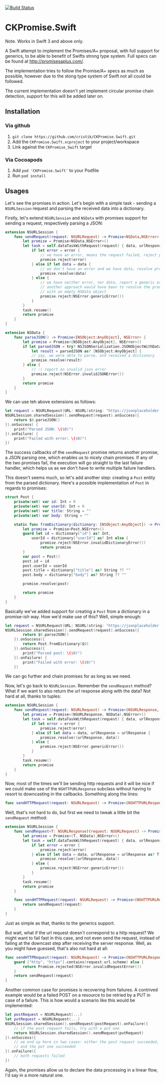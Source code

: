  [![Build Status](https://travis-ci.org/cristik/CKPromise.Swift.svg?branch=master)](https://travis-ci.org/cristik/CKPromise.Swift)

# CKPromise.Swift

Note. Works in Swift 3 and above only.

A Swift attempt to implement the Promises/A+ proposal, with full support for generics, to be able to benefit of Swifts strong type system. Full specs can be found at http://promisesaplus.com/.

The implementation tries to follow the Promise/A+ specs as much as possible, however due to the stong type system of Swift not all could be followed.

The current implementation doesn't yet implement circular promise chain detection, support for this will be added later on.

## Installation

### Via github

1. `git clone https://github.com/cristik/CKPromise.Swift.git`
2. Add the `CKPromise.Swift.xcproject` to your project/workspace
3. Link against the `CKPromise_Swift` target

### Via Cocoapods
1. Add `pod 'CKPromise.Swift'` to your Podfile
2. Run `pod install`

## Usages

Let's see the promises in action. Let's begin with a simple task - sending a 
`NSURLSession` request and parsing the received data into a dictionary.

Firstly, let's extend `NSURLSession` and `NSData` with promises support for
sending a request, respectively parsing a JSON:

```swift
extension NSURLSession {
    func sendRequest(request: NSURLRequest) -> Promise<NSData,NSError> {
        let promise = Promise<NSData,NSError>()
        let task = self.dataTaskWithRequest(request) { data, urlResponse, error in
            if let error = error {
                // we have an error, means the request failed, reject promise
                promise.reject(error)
            } else if let data = data {
                // we don't have an error and we have data, resolve promise
                promise.resolve(data)
            } else {
                // we have neither error, nor data, report a generic error
                // another approach would have been to resolve the promise
                // with an empty NSData object
                promise.reject(NSError.genericError())
            }
        }
        task.resume()
        return promise
    }
}

extension NSData {
    func parseJSON() -> Promise<[NSObject:AnyObject], NSError> {
        let promise = Promise<[NSObject:AnyObject], NSError>()
        if let parsedJSON = try? NSJSONSerialization.JSONObjectWithData(self, options: []),
            let result = parsedJSON as? [NSObject:AnyObject] {
            // yay, we were able to parse, and received a dictionary
            promise.resolve(result)
        } else {
            // :( report an invalid json error
            promise.reject(NSError.invalidJSONError())
        }
        return promise
    }
}
```
We can use teh above extensions as follows:
```swift
let request = NSURLRequest(URL: NSURL(string: "https://jsonplaceholder.typicode.com/posts/1")!)
NSURLSession.sharedSession().sendRequest(request).onSuccess({
    return $0.parseJSON()
}).onSuccess( {
    print("Parsed JSON: \($0)")
}).onFailure( {
    print("Failed with error: \($0)")
})
```
The success callbacks of the `sendRequest` promise returns another promise, a
JSON parsing one, which enables us to nicely chain promises.
If any of the two promises fail, the execution will go straight to the last
failure handler, which helps us as we don't have to write multiple failure
handlers.

This doesn't seems much, so let's add another step: creating a `Post` entity from
the parsed dictionary. Here's a possible implementation of `Post` in regards to promises:
```swift
struct Post {
    private(set) var id: Int = 0
    private(set) var userId: Int = 0
    private(set) var title: String = ""
    private(set) var body: String = ""

    static func fromDictionary(dictionary: [NSObject:AnyObject]) -> Promise<Post,NSError> {
        let promise = Promise<Post,NSError>()
        guard let id = dictionary["id"] as? Int,
            userId = dictionary["userId"] as? Int else {
                promise.reject(NSError.invalidDictionaryError())
                return promise
        }
        var post = Post()
        post.id = id
        post.userId = userId
        post.title = dictionary["title"] as? String ?? ""
        post.body = dictionary["body"] as? String ?? ""

        promise.resolve(post)

        return promise
    }
}
```
Basically we've added support for creating a `Post` from a dictionary in a 
promise-ish way. How we'd make use of this? Well, simple enough:
```swift
let request = NSURLRequest(URL: NSURL(string: "https://jsonplaceholder.typicode.com/posts/1")!)
NSURLSession.sharedSession().sendRequest(request).onSuccess({
        return $0.parseJSON()
    }).onSuccess({
        return Post.fromDictionary($0)
    }).onSuccess({
        print("Parsed post: \($0)")
    }).onFailure( {
        print("Failed with error: \($0)")
    })
```
We can go further and chain promises for as long as we need.

Now, let's go back to `NSURLSession`. Remember the `sendRequest` method? What if
we want to also return the url response along with the data? Not hard at all,
thanks to tuples:
```swift
extension NSURLSession {
    func sendRequest(request: NSURLRequest) -> Promise<(NSURLResponse, NSData),NSError> {
        let promise = Promise<(NSURLResponse, NSData),NSError>()
        let task = self.dataTaskWithRequest(request) { data, urlResponse, error in
            if let error = error {
                promise.reject(error)
            } else if let data = data, urlResponse = urlResponse {
                promise.resolve((urlResponse, data))
            } else {
                promise.reject(NSError.genericError())
            }
        }
        task.resume()
        return promise
    }
}
```
Now, most of the times we'll be sending http requests and it will be nice if we
could make use of the `NSHTTPURLResponse` subclass without having to resort to
downcasting in the callbacks. Something along the lines:
```swift
func sendHTTPRequest(request: NSURLRequest) -> Promise<(NSHTTPURLResponse, NSData),NSError>
```
Well, that's not hard to do, but first we need to tweak a little bit the 
`sendRequest` method:
```swift
extension NSURLSession {
    func sendRequest<T: NSURLResponse)(request: NSURLRequest) -> Promise<(T, NSData),NSError> {
        let promise = Promise<(T, NSData),NSError>()
        let task = self.dataTaskWithRequest(request) { data, urlResponse, error in
            if let error = error {
                promise.reject(error)
            } else if let data = data, urlResponse = urlResponse as? T {
                promise.resolve((urlResponse, data))
            } else {
                promise.reject(NSError.genericError())
            }
        }
        task.resume()
        return promise
    }

    func sendHTTPRequest(request: NSURLRequest) -> Promise<(NSHTTPURLResponse, NSData),NSError> {
        return sendRequest(request)
    }
}
```
Just as simple as that, thanks to the generics support.

But wait, what if the url request doesn't correspond to a http request? We might
want to fail fast in this case, and not even send the request, instead of failing
at the downcast step after receiving the server response. Well, as you might
have guessed, that's also not hard at all:
```swift
func sendHTTPRequest(request: NSURLRequest) -> Promise<(NSHTTPURLResponse, NSData),NSError> {
    guard ["http", "https"].contains(request.url.scheme) else {
        return Promise.rejected(NSError.invalidRequestError())
    }
    return sendRequest(request)
}
```

Another common case for promises is recovering from failures. A contrived
example would be a failed POST on a resource to be retried by a PUT in case of
a failure. This is how would a scenario like this would be implemented:
```swift
let postRequest = NSURLRequest(...)
let putRequest = NSURLRequest(...)
NSURLSession.sharedSession().sendRequest(postRequest).onFailure({
    // if the post request fails, try with a put one
    return NSURLSession.sharedSession().sendRequest(putRequest)
}).onSuccess({
    // we end up here in two cases: either the post request succeeded, or it failed
    // and the put one succeeded
}).onFailure({
    // both requests failed
})
```
Again, the promises allow us to declare the data processing in a linear flow, I'd
say in a more natural one.
